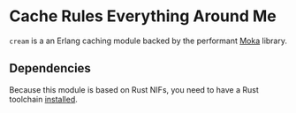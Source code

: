 Cache Rules Everything Around Me
================================

`cream` is a an Erlang caching module backed by the performant [Moka]
library.


## Dependencies

Because this module is based on Rust NIFs, you need to have a Rust
toolchain [installed].

[Moka]: https://github.com/moka-rs/moka
[installed]: https://rustup.rs
